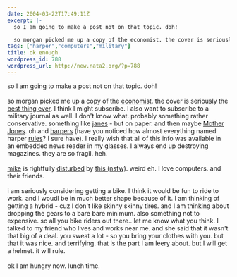 ```yaml
---
date: 2004-03-22T17:49:11Z
excerpt: |-
  so I am going to make a post not on that topic. doh!

  so morgan picked me up a copy of the economist. the cover is seriously the best thing ever. I think I might subscribe. I also want to subscribe to a military journal as well. I don't know what. probably something rather conservative. somethi...
tags: ["harper","computers","military"]
title: ok enough
wordpress_id: 788
wordpress_url: http://new.nata2.org/?p=788
---
```


so I am going to make a post not on that topic. doh!
<br/><br/>
so morgan picked me up a copy of the <a href="http://www.economist.com/">economist</a>. the cover is seriously the <a href="http://www.dopeman.org/threetogo.jpg">best thing ever</a>. I think I might subscribe. I also want to subscribe to a military journal as well. I don't know what. probably something rather conservative. something like  <a href="http://www.janes.com/">janes</a> - but on paper.  and then maybe <a href="http://www.motherjones.com/about/index.html">Mother Jones</a>. oh and <a href="http://harpers.org">harpers</a> (have you noticed how almost everything named harper <a href="http://harpers.org/MostRecentIndex.html">rules</a>? I sure have). I really wish that all of this info was available in an embedded news reader in my glasses. I always end up destroying magazines. they are so fragil. heh. <br/><br/><a href="http://www.proxientunit.com">mike</a> is rightfully <a href="http://www.proxientunit.com/archives/000162.html">disturbed</a> by <a href="http://www.erotech-industries.com/">this (nsfw)</a>. weird eh. I love computers. and their friends. <bR><br/>i am seriously considering getting a bike. I think it would be fun to ride to work. and I woudl be in much better shape because of it. I am thinking of getting a hybrid - cuz I don't like skinny skinny tires. and I am thinking about dropping the gears to a bare bare minimum. also something not to expensive. so all you bike riders out there.. let me know what you think. I talked to my friend who lives and works near me. and she said that it wasn't that big of a deal. you sweat a lot - so you bring your clothes with you. but that it was nice. and terrifying. that is the part I am leery about. but I will get a helmet. it will rule. <br/><bR>ok I am hungry now. lunch time. 
